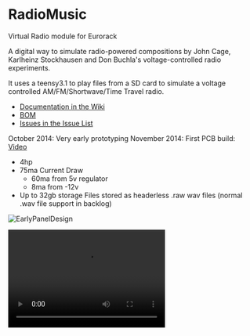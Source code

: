 RadioMusic
==========

Virtual Radio module for Eurorack 

A digital way to simulate radio-powered compositions by John Cage, Karlheinz Stockhausen and Don Buchla's voltage-controlled radio experiments. 

It uses a teensy3.1 to play files from a SD card to simulate a voltage controlled AM/FM/Shortwave/Time Travel radio. 

- [Documentation in the Wiki](wiki)
- [BOM](BOM---Parts-List)
- [Issues in the Issue List](https://github.com/TomWhitwell/RadioMusic/issues)

October 2014: Very early prototyping 
November 2014: First PCB build: [Video](http://instagram.com/p/vCNc37DmSj/)

<ul>
<li>4hp 
<li>75ma Current Draw 
<ul>
<li>60ma from 5v regulator
<li>8ma from -12v</ul>
<li>Up to 32gb storage
<il>Files stored as headerless .raw wav files (normal .wav file support in backlog)
</ul>


![EarlyPanelDesign](https://raw.githubusercontent.com/TomWhitwell/RadioMusic/master/Collateral/img.png)

<video src="http://videos-h-12.ak.instagram.com/hphotos-ak-xaf1/10753011_267798403344152_1559293186_n.mp4" width="320" height="200" controls preload></video>


